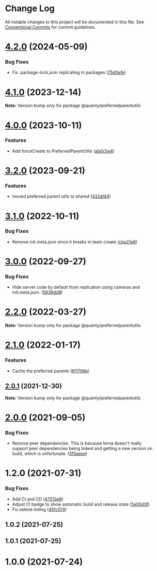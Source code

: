 # Change Log

All notable changes to this project will be documented in this file.
See [Conventional Commits](https://conventionalcommits.org) for commit guidelines.

# [4.2.0](https://github.com/Quenty/NevermoreEngine/compare/@quenty/preferredparentutils@4.1.0...@quenty/preferredparentutils@4.2.0) (2024-05-09)


### Bug Fixes

* Fix .package-lock.json replicating in packages ([75d0efe](https://github.com/Quenty/NevermoreEngine/commit/75d0efeef239f221d93352af71a5b3e930ec23c5))





# [4.1.0](https://github.com/Quenty/NevermoreEngine/compare/@quenty/preferredparentutils@4.0.0...@quenty/preferredparentutils@4.1.0) (2023-12-14)

**Note:** Version bump only for package @quenty/preferredparentutils





# [4.0.0](https://github.com/Quenty/NevermoreEngine/compare/@quenty/preferredparentutils@3.2.0...@quenty/preferredparentutils@4.0.0) (2023-10-11)


### Features

* Add forceCreate to PreferredParentUtils ([ab0c5e4](https://github.com/Quenty/NevermoreEngine/commit/ab0c5e473a9bdb21de9d105232f5ff8d39f51ad2))





# [3.2.0](https://github.com/Quenty/NevermoreEngine/compare/@quenty/preferredparentutils@3.1.0...@quenty/preferredparentutils@3.2.0) (2023-09-21)


### Features

* moved preferred parent utils to shared ([432af44](https://github.com/Quenty/NevermoreEngine/commit/432af44808f780391649faf6fad418efc767581c))





# [3.1.0](https://github.com/Quenty/NevermoreEngine/compare/@quenty/preferredparentutils@3.0.0...@quenty/preferredparentutils@3.1.0) (2022-10-11)


### Bug Fixes

* Remove init.meta.json since it breaks in team create ([cba21e6](https://github.com/Quenty/NevermoreEngine/commit/cba21e602b50ea3799044eae9cb690d1cd9c88ec))





# [3.0.0](https://github.com/Quenty/NevermoreEngine/compare/@quenty/preferredparentutils@2.2.0...@quenty/preferredparentutils@3.0.0) (2022-09-27)


### Bug Fixes

* Hide server code by default from replication using cameras and init.meta.json. ([5636dd8](https://github.com/Quenty/NevermoreEngine/commit/5636dd8cafe68db4571ed214a82b84698f2f74c0))





# [2.2.0](https://github.com/Quenty/NevermoreEngine/compare/@quenty/preferredparentutils@2.1.0...@quenty/preferredparentutils@2.2.0) (2022-03-27)

**Note:** Version bump only for package @quenty/preferredparentutils





# [2.1.0](https://github.com/Quenty/NevermoreEngine/compare/@quenty/preferredparentutils@2.0.1...@quenty/preferredparentutils@2.1.0) (2022-01-17)


### Features

* Cache the preferred parents ([6f170bb](https://github.com/Quenty/NevermoreEngine/commit/6f170bbfbdd55ce7abb5248b663ff71b249aba03))





## [2.0.1](https://github.com/Quenty/NevermoreEngine/compare/@quenty/preferredparentutils@2.0.0...@quenty/preferredparentutils@2.0.1) (2021-12-30)

**Note:** Version bump only for package @quenty/preferredparentutils





# [2.0.0](https://github.com/Quenty/NevermoreEngine/compare/@quenty/preferredparentutils@1.2.0...@quenty/preferredparentutils@2.0.0) (2021-09-05)


### Bug Fixes

* Remove peer dependencies. This is because lerna doesn't really support peer dependencies being linked and getting a new version on build, which is unfortunate. ([5f5aeee](https://github.com/Quenty/NevermoreEngine/commit/5f5aeeea8de9975435309e53679f0ef7064f9dd0))





# 1.2.0 (2021-07-31)


### Bug Fixes

* Add CI and CD ([47513e9](https://github.com/Quenty/NevermoreEngine/commit/47513e9b568162707534af132396dd8756947dd3))
* Adjust CI badge to show automatic build and release state ([5a55d3f](https://github.com/Quenty/NevermoreEngine/commit/5a55d3f19bf8d66a760d67da9b56ed47fab74656))
* Fix selene linting ([45fc074](https://github.com/Quenty/NevermoreEngine/commit/45fc07489ee59127ac6582689f19a0e87c1e5b5a))



## 1.0.2 (2021-07-25)



## 1.0.1 (2021-07-25)



# 1.0.0 (2021-07-24)
